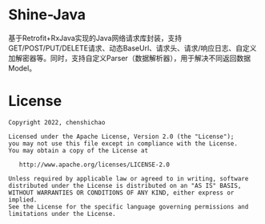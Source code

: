 # Shine-Java
基于Retrofit+RxJava实现的Java网络请求库封装，支持GET/POST/PUT/DELETE请求、动态BaseUrl、请求头、请求/响应日志、自定义加解密器等。同时，支持自定义Parser（数据解析器），用于解决不同返回数据Model。

# License


    Copyright 2022, chenshichao

    Licensed under the Apache License, Version 2.0 (the "License");
    you may not use this file except in compliance with the License.
    You may obtain a copy of the License at

       http://www.apache.org/licenses/LICENSE-2.0

    Unless required by applicable law or agreed to in writing, software
    distributed under the License is distributed on an "AS IS" BASIS,
    WITHOUT WARRANTIES OR CONDITIONS OF ANY KIND, either express or implied.
    See the License for the specific language governing permissions and
    limitations under the License.
   
